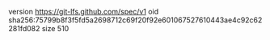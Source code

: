 version https://git-lfs.github.com/spec/v1
oid sha256:75799b8f3f5fd5a2698712c69f20f92e601067527610443ae4c92c62281fd082
size 510
